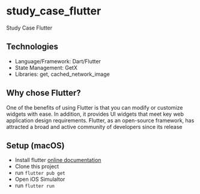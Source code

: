 # study_case_flutter

Study Case Flutter

## Technologies
- Language/Framework: Dart/Flutter
- State Management: GetX
- Libraries: get, cached_network_image

## Why chose Flutter?
One of the benefits of using Flutter is that you can modify or customize widgets with ease. In addition, it provides UI widgets that meet key web application design requirements. Flutter, as an open-source framework, has attracted a broad and active community of developers since its release

## Setup (macOS)
- Install flutter [online documentation](https://docs.flutter.dev/)
- Clone this project
- run `flutter pub get`
- Open iOS Simulaltor
- run `flutter run`
